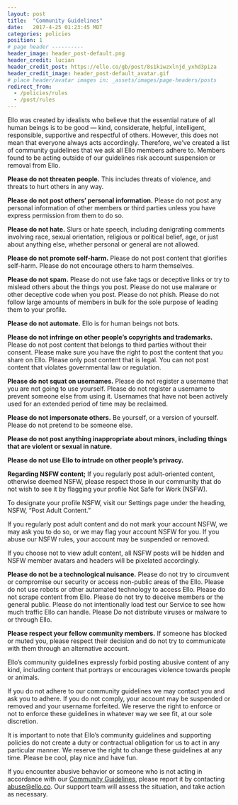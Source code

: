 ```yaml
---
layout: post
title:  "Community Guidelines"
date:   2017-4-25 01:23:45 MDT
categories: policies
position: 1
# page header ----------
header_image: header_post-default.png
header_credit: lucian
header_credit_post: https://ello.co/gb/post/8s1kiwzxlnjd_yxhd3piza
header_credit_image: header_post-default_avatar.gif
# place header/avatar images in: _assets/images/page-headers/posts
redirect_from:
  - /policies/rules
  - /post/rules
---
```


Ello was created by idealists who believe that the essential nature of all human beings is to be good — kind, considerate, helpful, intelligent, responsible, supportive and respectful of others. However, this does not mean that everyone always acts accordingly. Therefore, we’ve created a list of community guidelines that we ask all Ello members adhere to. Members found to be acting outside of our guidelines risk account suspension or removal from Ello.

**Please do not threaten people.**
This includes threats of violence, and threats to hurt others in any way.

**Please do not post others’ personal information.**
Please do not post any personal information of other members or third parties unless you have express permission from them to do so.

**Please do not hate.**
Slurs or hate speech, including denigrating comments involving race, sexual orientation, religious or political belief, age, or just about anything else, whether personal or general are not allowed.

**Please do not promote self-harm.**
Please do not post content that glorifies self-harm. Please do not encourage others to harm themselves.

**Please do not spam.**
Please do not use fake tags or deceptive links or try to mislead others about the things you post. Please do not use malware or other deceptive code when you post. Please do not phish. Please do not follow large amounts of members in bulk for the sole purpose of leading them to your profile.

**Please do not automate.**
Ello is for human beings not bots.

**Please do not infringe on other people’s copyrights and trademarks.**
Please do not post content that belongs to third parties without their consent. Please make sure you have the right to post the content that you share on Ello. Please only post content that is legal. You can not post content that violates governmental law or regulation.

**Please do not squat on usernames.**
Please do not register a username that you are not going to use yourself. Please do not register a username to prevent someone else from using it. Usernames that have not been actively used for an extended period of time may  be reclaimed.

**Please do not impersonate others.**
Be yourself, or a version of yourself. Please do not pretend to be someone else.

**Please do not post anything inappropriate about minors, including things that are violent or sexual in nature.**

**Please do not use Ello to intrude on other people’s privacy.**

**Regarding NSFW content;**
If you regularly post adult-oriented content, otherwise deemed NSFW, please respect those in our community that do not wish to see it by flagging your profile Not Safe for Work (NSFW).

To designate your profile NSFW, visit our Settings page under the heading, NSFW, “Post Adult Content.”

If you regularly post adult content and do not mark your account NSFW, we may ask you to do so, or we may flag your account NSFW for you. If you abuse our NSFW rules, your account may be suspended or removed.

If you choose not to view adult content, all NSFW posts will be hidden and NSFW member avatars and headers will be pixelated accordingly.

**Please do not be a technological nuisance.**
Please do not try to circumvent or compromise our security or access non-public areas of the Ello. Please do not use robots or other automated technology to access Ello. Please do not scrape content from Ello. Please do not try to deceive members or the general public. Please do not  intentionally load test our Service to see how much traffic Ello can handle. Please Do not distribute viruses or malware to or through Ello.

**Please respect your fellow community members.**
If someone has blocked or muted you, please respect their decision and do not try to communicate with them through an alternative account.

Ello’s community guidelines expressly forbid posting abusive content of any kind, including content that portrays or encourages violence towards people or animals.

If you do not adhere to our community guidelines we may contact you and ask you to adhere.
If you do not comply, your account may be suspended or removed and your username forfeited. We reserve the right to enforce or not to enforce these guidelines in whatever way we see fit, at our sole discretion.

It is important to note that Ello’s community guidelines and supporting policies do not create a duty or contractual obligation for us to act in any particular manner. We reserve the right to change these guidelines at any time. Please be cool, play nice and have fun.

If you encounter abusive behavior or someone who is not acting in accordance with our [Community Guidelines](/wtf/policies/community-guidelines/), please report it by contacting abuse@ello.co. Our support team will assess the situation, and take action as necessary.
